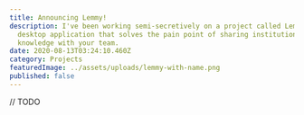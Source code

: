 ```yaml
---
title: Announcing Lemmy!
description: I've been working semi-secretively on a project called Lemmy - a
  desktop application that solves the pain point of sharing institutional
  knowledge with your team.
date: 2020-08-13T03:24:10.460Z
category: Projects
featuredImage: ../assets/uploads/lemmy-with-name.png
published: false
---
```

// TODO